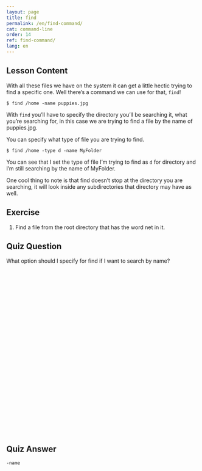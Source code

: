 ```yaml
---
layout: page
title: find
permalink: /en/find-command/
cat: command-line
order: 14
ref: find-command/
lang: en
---
```


## Lesson Content

With all these files we have on the system it can get a little hectic trying to find a specific one. Well there’s a command we can use for that, `find`! 

`$ find /home -name puppies.jpg`

With `find` you’ll have to specify the directory you’ll be searching it, what you’re searching for, in this case we are trying to find a file by the name of puppies.jpg. 

You can specify what type of file you are trying to find. 

`$ find /home -type d -name MyFolder`

You can see that I set the type of file I’m trying to find as `d` for directory and I’m still searching by the name of MyFolder. 

One cool thing to note is that find doesn’t stop at the directory you are searching, it will look inside any subdirectories that directory may have as well.

## Exercise

1. Find a file from the root directory that has the word net in it.


## Quiz Question

What option should I specify for find if I want to search by name?  
<br /><br /><br /><br /><br /><br /><br /><br /><br /><br /><br /><br /><br /><br /><br /><br /><br /><br /><br /><br /><br /><br /><br /><br /><br /><br />

## Quiz Answer

`-name`
